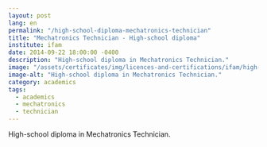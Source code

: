 ```yaml
---
layout: post
lang: en
permalink: "/high-school-diploma-mechatronics-technician"
title: "Mechatronics Technician - High-school diploma"
institute: ifam
date: 2014-09-22 18:00:00 -0400
description: "High-school diploma in Mechatronics Technician."
image: "/assets/certificates/img/licences-and-certifications/ifam/high-school-diploma-mechatronics-technician/front-pt.jpg"
image-alt: "High-school diploma in Mechatronics Technician."
category: academics
tags:
  - academics
  - mechatronics
  - technician
---
```


High-school diploma in Mechatronics Technician.
